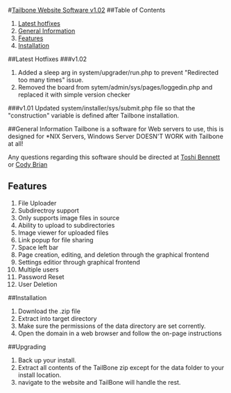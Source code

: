 #[Tailbone Website Software v1.02](https://tailbone.gardenwolf.com/ "Tailbone's Official Website")
##Table of Contents
1. [Latest hotfixes](#latest-hotfixes)
2. [General Information](#general-information)
3. [Features](#features)
4. [Installation](#installation)

##Latest Hotfixes
###v1.02
1. Added a sleep arg in system/upgrader/run.php to prevent "Redirected too many times" issue.
2. Removed the board from sytem/admin/sys/pages/loggedin.php and replaced it with simple version checker
      
###v1.01
Updated system/installer/sys/submit.php file so that the "construction" variable is defined after Tailbone installation.

##General Information
Tailbone is a software for Web servers to use, this is designed for \*NIX Servers, Windows Server DOESN'T WORK with Tailbone at all!
  
Any questions regarding this software should be directed at [Toshi Bennett](mailto:toshi@gardenwolf.com?Subject=Tailbone "Send an email to Toshi") or [Cody Brian](mailto:cody@gardenwolf.com?Subject=Tailbone "Send an email to Cody")


## Features
1. File Uploader
  1. Subdirectroy support
  2. Only supports image files in source
  3. Ability to upload to subdirectories
  4. Image viewer for uploaded files
  5. Link popup for file sharing
  6. Space left bar
2. Page creation, editing, and deletion through the graphical frontend
3. Settings editior through graphical frontend
4. Multiple users
  1. Password Reset
  2. User Deletion

##Installation
1. Download the .zip file
2. Extract into target directory
3. Make sure the permissions of the data directory are set corrently.
4. Open the domain in a web browser and follow the on-page instructions

##Upgrading
1. Back up your install.
2. Extract all contents of the TailBone zip except for the data folder to your install location.
3. navigate to the website and TailBone will handle the rest.
